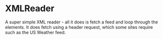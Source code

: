 # XMLReader
A super simple XML reader - all it does is fetch a feed and loop through the elements. It does fetch using a header request, which some sites require such as the US Weather feed.
